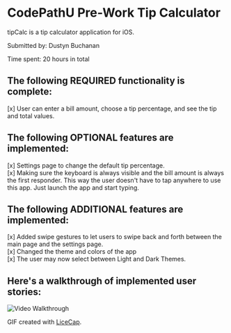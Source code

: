 # **CodePathU Pre-Work Tip Calculator**

tipCalc is a tip calculator application for iOS.

Submitted by: Dustyn Buchanan

Time spent: 20 hours in total

## The following REQUIRED  functionality is complete:
[x] User can enter a bill amount, choose a tip percentage, and see the tip and total values.

## The following OPTIONAL features are implemented:
[x] Settings page to change the default tip percentage. 
<br>[x] Making sure the keyboard is always visible and the bill amount is always the first responder. This way the user doesn't have to tap anywhere to use this app. Just launch the app and start typing.

## The following ADDITIONAL features are implemented:
[x] Added swipe gestures to let users to swipe back and forth between the main page and the settings page.
<br>[x] Changed the theme and colors of the app 
<br>[x] The user may now select between Light and Dark Themes.



## Here's a walkthrough of implemented user stories:

<img src='http://i.imgur.com/qNs6BSz.gif' title='Video Walkthrough' width='' alt='Video Walkthrough' />

GIF created with [LiceCap](http://www.cockos.com/licecap/).


